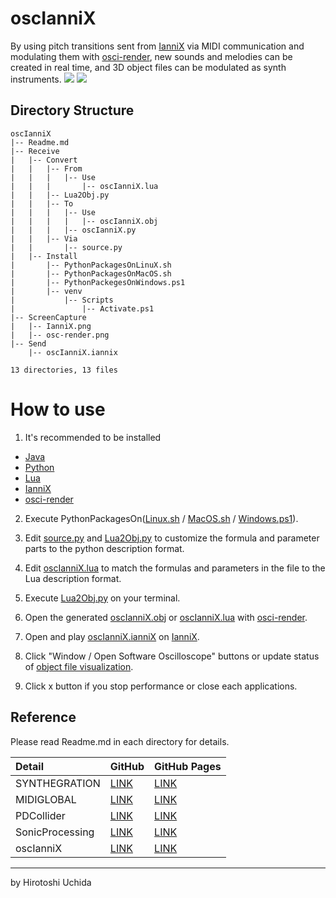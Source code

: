 # oscIanniX

By using pitch transitions sent from [IanniX](https://www.iannix.org/) via MIDI communication and modulating them with [osci-render](https://osci-render.com/), new sounds and melodies can be created in real time, and 3D object files can be modulated as synth instruments.
![](https://uchida16104.github.io/SYNTHEGRATION/oscIanniX/ScreenCapture/osc-render.png)
![](https://uchida16104.github.io/SYNTHEGRATION/oscIanniX/ScreenCapture/IanniX.png)

## Directory Structure
```
oscIanniX
|-- Readme.md
|-- Receive
|   |-- Convert
|   |   |-- From
|   |   |   |-- Use
|   |   |       |-- oscIanniX.lua
|   |   |-- Lua2Obj.py
|   |   |-- To
|   |   |   |-- Use
|   |   |   |   |-- oscIanniX.obj
|   |   |   |-- oscIanniX.py
|   |   |-- Via
|   |       |-- source.py
|   |-- Install
|       |-- PythonPackagesOnLinuX.sh
|       |-- PythonPackagesOnMacOS.sh
|       |-- PythonPackegesOnWindows.ps1
|       |-- venv
|           |-- Scripts
|               |-- Activate.ps1
|-- ScreenCapture
|   |-- IanniX.png
|   |-- osc-render.png
|-- Send
    |-- oscIanniX.iannix

13 directories, 13 files
```

# How to use
1. It's recommended to be installed
* [Java](https://www.java.com/download/)
* [Python](https://www.python.org/downloads/)
* [Lua](https://www.lua.org/download.html)
* [IanniX](https://www.iannix.org/download-iannix/)
* [osci-render](https://github.com/jameshball/osci-render/releases/)

2. Execute PythonPackagesOn([Linux.sh](https://uchida16104.github.io/SYNTHEGRATION/oscIanniX/Receive/Install/PythonPackagesOnLinuX.sh) / [MacOS.sh](https://uchida16104.github.io/SYNTHEGRATION/oscIanniX/Receive/Install/PythonPackagesOnMacOS.sh) / [Windows.ps1](https://uchida16104.github.io/SYNTHEGRATION/oscIanniX/Receive/Install/PythonPackegesOnWindows.ps1)).

3. Edit [source.py](https://uchida16104.github.io/SYNTHEGRATION/oscIanniX/Receive/Convert/Via/source.py) and [Lua2Obj.py](https://uchida16104.github.io/SYNTHEGRATION/oscIanniX/Receive/Convert/Lua2Obj.py) to customize the formula and
parameter parts to the python description format.

4. Edit [oscIanniX.lua](https://uchida16104.github.io/SYNTHEGRATION/oscIanniX/Receive/Convert/From/Use/oscIanniX.lua) to match the formulas and parameters in the file to
the Lua description format.

5. Execute [Lua2Obj.py](https://uchida16104.github.io/SYNTHEGRATION/oscIanniX/Receive/Convert/Lua2Obj.py) on your terminal.

6. Open the generated [oscIanniX.obj](https://uchida16104.github.io/SYNTHEGRATION/oscIanniX/Receive/Convert/To/Use/oscIanniX.obj) or [oscIanniX.lua](https://uchida16104.github.io/SYNTHEGRATION/oscIanniX/Receive/Convert/From/Use/oscIanniX.lua) with [osci-render](https://osci-render.com/).

7. Open and play [oscIanniX.ianniX](https://uchida16104.github.io/SYNTHEGRATION/oscIanniX/Send/oscIanniX.ianniX) on [IanniX](https://www.iannix.org/).

8. Click "Window / Open Software Oscilloscope" buttons or update status of [object file visualization](https://james.ball.sh/oscilloscope).

9. Click x button if you stop performance or close each applications.

## Reference
Please read Readme.md in each directory for details.

| Detail | GitHub | GitHub Pages |
| :--- | :--- | :--- |
| SYNTHEGRATION | [LINK](https://github.com/Uchida16104/SYNTHEGRATION/tree/main/Readme.md) | [LINK](https://uchida16104.github.io/SYNTHEGRATION/) |
| MIDIGLOBAL | [LINK](https://github.com/Uchida16104/SYNTHEGRATION/tree/main/MIDIGLOBAL) | [LINK](https://uchida16104.github.io/SYNTHEGRATION/MIDIGLOBAL) |
| PDCollider | [LINK](https://github.com/Uchida16104/SYNTHEGRATION/tree/main/PDCollider) | [LINK](https://uchida16104.github.io/SYNTHEGRATION/PDCollider) |
| SonicProcessing | [LINK](https://github.com/Uchida16104/SYNTHEGRATION/tree/main/SonicProcessing) | [LINK](https://uchida16104.github.io/SYNTHEGRATION/SonicProcessing) |
| oscIanniX | [LINK](https://github.com/Uchida16104/SYNTHEGRATION/tree/main/oscIanniX) | [LINK](https://uchida16104.github.io/SYNTHEGRATION/oscIanniX) |

---

by Hirotoshi Uchida
